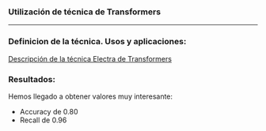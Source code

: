 ### Utilización de técnica de Transformers
---


### Definicion de la técnica. Usos y aplicaciones:

[Descripción de la técnica Electra de Transformers](https://towardsdatascience.com/electra-is-bert-supercharged-b450246c4edb)

### Resultados:

Hemos llegado a obtener valores muy interesante:
- Accuracy de 0.80
- Recall de 0.96



